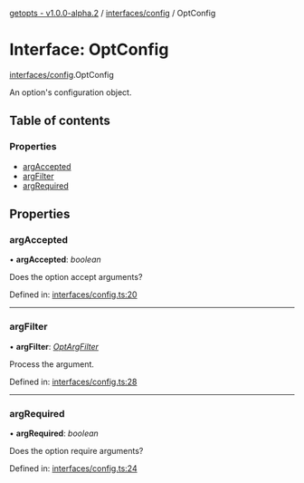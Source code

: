 [getopts - v1.0.0-alpha.2](../README.md) / [interfaces/config](../modules/interfaces_config.md) / OptConfig

# Interface: OptConfig

[interfaces/config](../modules/interfaces_config.md).OptConfig

An option's configuration object.

## Table of contents

### Properties

- [argAccepted](interfaces_config.optconfig.md#argaccepted)
- [argFilter](interfaces_config.optconfig.md#argfilter)
- [argRequired](interfaces_config.optconfig.md#argrequired)

## Properties

### argAccepted

• **argAccepted**: _boolean_

Does the option accept arguments?

Defined in: [interfaces/config.ts:20](https://github.com/prasadrajandran/node-getopts/blob/e4ad7b6/src/interfaces/config.ts#L20)

---

### argFilter

• **argFilter**: [_OptArgFilter_](interfaces_schema.optargfilter.md)

Process the argument.

Defined in: [interfaces/config.ts:28](https://github.com/prasadrajandran/node-getopts/blob/e4ad7b6/src/interfaces/config.ts#L28)

---

### argRequired

• **argRequired**: _boolean_

Does the option require arguments?

Defined in: [interfaces/config.ts:24](https://github.com/prasadrajandran/node-getopts/blob/e4ad7b6/src/interfaces/config.ts#L24)
